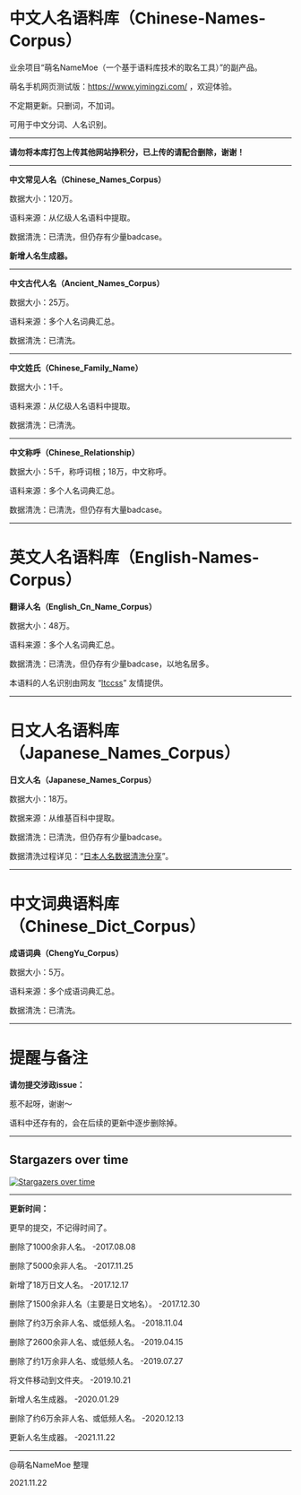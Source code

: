 # 中文人名语料库（Chinese-Names-Corpus）
业余项目“萌名NameMoe（一个基于语料库技术的取名工具）”的副产品。

萌名手机网页测试版：https://www.yimingzi.com/ ，欢迎体验。

不定期更新。只删词，不加词。

可用于中文分词、人名识别。

---

<strong>请勿将本库打包上传其他网站挣积分，已上传的请配合删除，谢谢！</strong>

---

<strong>中文常见人名（Chinese_Names_Corpus）</strong>

数据大小：120万。

语料来源：从亿级人名语料中提取。

数据清洗：已清洗，但仍存有少量badcase。

<strong>新增人名生成器。</strong>

---

<strong>中文古代人名（Ancient_Names_Corpus）</strong>

数据大小：25万。

语料来源：多个人名词典汇总。

数据清洗：已清洗。

---

<strong>中文姓氏（Chinese_Family_Name）</strong>

数据大小：1千。

语料来源：从亿级人名语料中提取。

数据清洗：已清洗。

---

<strong>中文称呼（Chinese_Relationship）</strong>

数据大小：5千，称呼词根；18万，中文称呼。

语料来源：多个人名词典汇总。

数据清洗：已清洗，但仍存有大量badcase。

---

# 英文人名语料库（English-Names-Corpus）
<strong>翻译人名（English_Cn_Name_Corpus）</strong>

数据大小：48万。

语料来源：多个人名词典汇总。

数据清洗：已清洗，但仍存有少量badcase，以地名居多。

本语料的人名识别由网友 “[ltccss](https://github.com/ltccss)” 友情提供。

---

# 日文人名语料库（Japanese_Names_Corpus）
<strong>日文人名（Japanese_Names_Corpus）</strong>

数据大小：18万。

数据来源：从维基百科中提取。

数据清洗：已清洗，但仍存有少量badcase。

数据清洗过程详见：“[日本人名数据清洗分享](https://github.com/wainshine/Chinese-Names-Corpus/issues/4)”。

---

# 中文词典语料库（Chinese_Dict_Corpus）
<strong>成语词典（ChengYu_Corpus）</strong>

数据大小：5万。

语料来源：多个成语词典汇总。

数据清洗：已清洗。

---

# 提醒与备注
<strong>请勿提交涉政issue：</strong>

惹不起呀，谢谢～

语料中还存有的，会在后续的更新中逐步删除掉。

---

## Stargazers over time

[![Stargazers over time](https://starchart.cc/wainshine/Chinese-Names-Corpus.svg)](https://starchart.cc/wainshine/Chinese-Names-Corpus)

---

<strong>更新时间：</strong>

更早的提交，不记得时间了。

删除了1000余非人名。 -2017.08.08

删除了5000余非人名。 -2017.11.25

新增了18万日文人名。 -2017.12.17

删除了1500余非人名（主要是日文地名）。 -2017.12.30

删除了约3万余非人名、或低频人名。 -2018.11.04

删除了2600余非人名、或低频人名。 -2019.04.15

删除了约1万余非人名、或低频人名。 -2019.07.27

将文件移动到文件夹。 -2019.10.21

新增人名生成器。 -2020.01.29

删除了约6万余非人名、或低频人名。 -2020.12.13

更新人名生成器。 -2021.11.22

---

@萌名NameMoe 整理

2021.11.22
